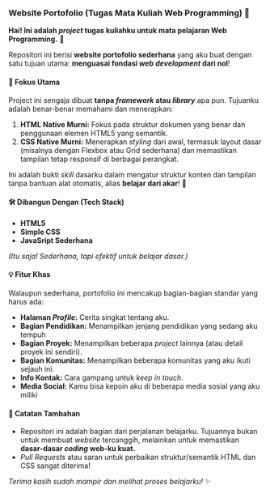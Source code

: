 ### Website Portofolio (Tugas Mata Kuliah Web Programming) 📄

**Hai! Ini adalah _project_ tugas kuliahku untuk mata pelajaran Web Programming.** 👋

Repositori ini berisi **website portofolio sederhana** yang aku buat dengan satu tujuan utama: **menguasai fondasi _web development_ dari nol**!

#### 🎯 Fokus Utama

Project ini sengaja dibuat **tanpa _framework_ atau _library_** apa pun. Tujuanku adalah benar-benar memahami dan menerapkan:

1. **HTML Native Murni:** Fokus pada struktur dokumen yang benar dan penggunaan elemen HTML5 yang semantik.
2. **CSS Native Murni:** Menerapkan _styling_ dari awal, termasuk layout dasar (misalnya dengan Flexbox atau Grid sederhana) dan memastikan tampilan tetap responsif di berbagai perangkat.

Ini adalah bukti _skill_ dasarku dalam mengatur struktur konten dan tampilan tanpa bantuan alat otomatis, alias **belajar dari akar**! 🌱

#### 🛠️ Dibangun Dengan (Tech Stack)

- **HTML5**
- **Simple CSS**
- **JavaSript Sederhana**

_(Itu saja! Sederhana, tapi efektif untuk belajar dasar.)_

#### 💡 Fitur Khas

Walaupun sederhana, portofolio ini mencakup bagian-bagian standar yang harus ada:

- **Halaman _Profile_:** Cerita singkat tentang aku.
- **Bagian Pendidikan:** Menampilkan jenjang pendidikan yang sedang aku tempuh
- **Bagian Proyek:** Menampilkan beberapa _project_ lainnya (atau detail proyek ini sendiri).
- **Bagian Komunitas:** Menampilkan beberapa komunitas yang aku ikuti sejauh ini.
- **Info Kontak:** Cara gampang untuk _keep in touch_.
- **Media Social:** Kamu bisa kepoin aku di beberapa media sosial yang aku miliki

#### 📣 Catatan Tambahan

- Repositori ini adalah bagian dari perjalanan belajarku. Tujuannya bukan untuk membuat _website_ tercanggih, melainkan untuk memastikan **dasar-dasar _coding_ web-ku kuat.**
- _Pull Requests_ atau saran untuk perbaikan struktur/semantik HTML dan CSS sangat diterima!

_Terima kasih sudah mampir dan melihat proses belajarku!_ ✨
